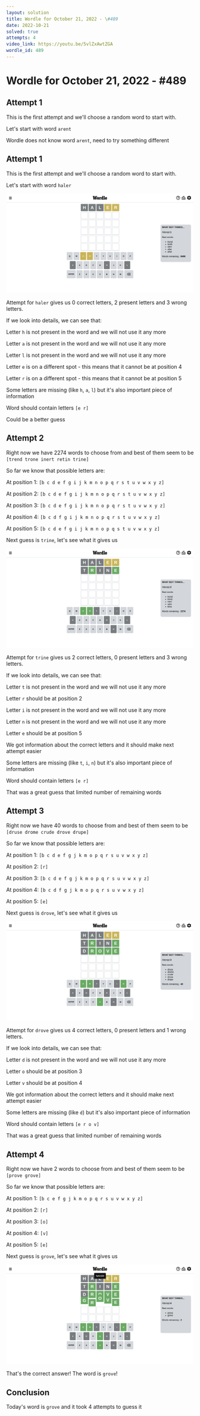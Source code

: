 ```yaml
---
layout: solution
title: Wordle for October 21, 2022 - \#489
date: 2022-10-21
solved: true
attempts: 4
video_link: https://youtu.be/5vlZxAwtZGA
wordle_id: 489
---
```


# Wordle for October 21, 2022 - \#489

## Attempt 1

This is the first attempt and we'll choose a random word to start with.

Let's start with word `arent`

Wordle does not know word `arent`, need to try something different

## Attempt 1

This is the first attempt and we'll choose a random word to start with.

Let's start with word `haler`

![Attempt 1](2022-10-21/attempt-1.png)

Attempt for `haler` gives us 0 correct letters, 2 present letters and 3 wrong letters.

If we look into details, we can see that:

Letter `h` is not present in the word and we will not use it any more

Letter `a` is not present in the word and we will not use it any more

Letter `l` is not present in the word and we will not use it any more

Letter `e` is on a different spot - this means that it cannot be at position 4

Letter `r` is on a different spot - this means that it cannot be at position 5

Some letters are missing (like `h`, `a`, `l`) but it's also important piece of information

Word should contain letters `[e r]`

Could be a better guess



## Attempt 2

Right now we have 2274 words to choose from and best of them seem to be `[trend trone inert retin trine]`

So far we know that possible letters are:

At position 1: `[b c d e f g i j k m n o p q r s t u v w x y z]`

At position 2: `[b c d e f g i j k m n o p q r s t u v w x y z]`

At position 3: `[b c d e f g i j k m n o p q r s t u v w x y z]`

At position 4: `[b c d f g i j k m n o p q r s t u v w x y z]`

At position 5: `[b c d e f g i j k m n o p q s t u v w x y z]`

Next guess is `trine`, let's see what it gives us

![Attempt 2](2022-10-21/attempt-2.png)

Attempt for `trine` gives us 2 correct letters, 0 present letters and 3 wrong letters.

If we look into details, we can see that:

Letter `t` is not present in the word and we will not use it any more

Letter `r` should be at position 2

Letter `i` is not present in the word and we will not use it any more

Letter `n` is not present in the word and we will not use it any more

Letter `e` should be at position 5

We got information about the correct letters and it should make next attempt easier

Some letters are missing (like `t`, `i`, `n`) but it's also important piece of information

Word should contain letters `[e r]`

That was a great guess that limited number of remaining words



## Attempt 3

Right now we have 40 words to choose from and best of them seem to be `[druse drome crude drove drupe]`

So far we know that possible letters are:

At position 1: `[b c d e f g j k m o p q r s u v w x y z]`

At position 2: `[r]`

At position 3: `[b c d e f g j k m o p q r s u v w x y z]`

At position 4: `[b c d f g j k m o p q r s u v w x y z]`

At position 5: `[e]`

Next guess is `drove`, let's see what it gives us

![Attempt 3](2022-10-21/attempt-3.png)

Attempt for `drove` gives us 4 correct letters, 0 present letters and 1 wrong letters.

If we look into details, we can see that:

Letter `d` is not present in the word and we will not use it any more

Letter `o` should be at position 3

Letter `v` should be at position 4

We got information about the correct letters and it should make next attempt easier

Some letters are missing (like `d`) but it's also important piece of information

Word should contain letters `[e r o v]`

That was a great guess that limited number of remaining words



## Attempt 4

Right now we have 2 words to choose from and best of them seem to be `[prove grove]`

So far we know that possible letters are:

At position 1: `[b c e f g j k m o p q r s u v w x y z]`

At position 2: `[r]`

At position 3: `[o]`

At position 4: `[v]`

At position 5: `[e]`

Next guess is `grove`, let's see what it gives us

![Attempt 4](2022-10-21/attempt-4.png)

That's the correct answer! The word is `grove`!

## Conclusion

Today's word is `grove` and it took 4 attempts to guess it

